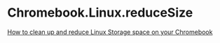 # Chromebook.Linux.reduceSize
[How to clean up and reduce Linux Storage space on your Chromebook](https://youtu.be/7FONDFWq27k)
